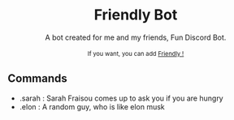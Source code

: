 <div align="center">
    <h1>Friendly Bot</h1>
</div>

<div align="center">
  A bot created for me and my friends, Fun Discord Bot.
  </div>

<br>

<div align="center">
    <sup>If you want, you can add <a href=”https://discord.com/api/oauth2/authorize?client_id=935903746796441620&permissions=469871638&scope=bot/" target=”_blank” rel=”noreferrer”>Friendly !</a><sup>
</div>
   

## Commands
    
* .sarah : Sarah Fraisou comes up to ask you if you are hungry
* .elon : A random guy, who is like elon musk 
  
